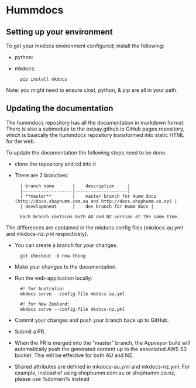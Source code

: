 # Hummdocs

## Setting up your environment

To get your mkdocs environment configured; install the following:
* python:
* mkdocs:

        pip install mkdocs

Note: you might need to ensure cinst, python, & pip are all in your path.

## Updating the documentation

The hummdocs repository has all the documentation in markdown format. There is also a submodule to the oxipay.github.io GiHub pages repository, which is basically the hummdocs repository transformed into static HTML for the web.

To update the documentation the following steps need to be done.

* clone the repository and cd into it

* There are 2 branches:

        | branch name       |    description     |
        |-------------------|--------------------|
        | **master**        |    master branch for Humm docs (http://docs.shophumm.com.au and http://docs.shophumm.co.nz) |
        | developmnent      |    dev branch for Humm docs |

        Each branch contains both AU and NZ version at the same time.
The differences are contained in the mkdocs config files (mkdocs-au.yml and mkdocs-nz.yml respectively).

* You can create a branch for your changes.

        git checkout -b new-thing

* Make your changes to the documentation.
* Run the web-application locally:  

        #! for Australia:
        mkdocs serve --config-file mkdocs-au.yml

        #! for New Zealand:
        mkdocs serve --config-file mkdocs-nz.yml

* Commit your changes and push your branch back up to GitHub.
* Submit a PR.
* When the PR is merged into the "master" branch, the Appveyor build will automatically push the generated content up to the associated AWS S3 bucket. This will be effective for both AU and NZ.

* Shared attributes are defined in mkdocs-au.yml and mkdocs-nz.yml. For example, instead of using shophumm.com.au or shophumm.co.nz, please use %domain% instead
